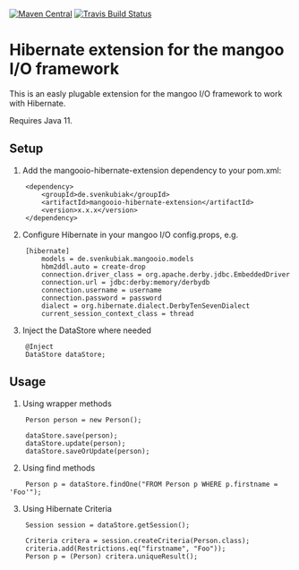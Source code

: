 [![Maven Central](https://img.shields.io/maven-central/v/de.svenkubiak/mangooio-hibernate-extension.svg)](http://search.maven.org/#search|ga|1|mangooio-hibernate-extension)
[![Travis Build Status](https://travis-ci.org/svenkubiak/mangooio-hibernate-extension.svg?branch=master)](http://travis-ci.org/svenkubiak/mangooio-hibernate-extension)



Hibernate extension for the mangoo I/O framework
=====================
This is an easly plugable extension for the mangoo I/O framework to work with Hibernate.

Requires Java 11.

Setup
-----

1) Add the mangooio-hibernate-extension dependency to your pom.xml:
```
	<dependency>
 		<groupId>de.svenkubiak</groupId>
		<artifactId>mangooio-hibernate-extension</artifactId>	
		<version>x.x.x</version>	
	</dependency>
```
2) Configure Hibernate in your mangoo I/O config.props, e.g.
```	
	[hibernate]
        models = de.svenkubiak.mangooio.models
        hbm2ddl.auto = create-drop
        connection.driver_class = org.apache.derby.jdbc.EmbeddedDriver
        connection.url = jdbc:derby:memory/derbydb
        connection.username = username 
        connection.password = password
        dialect = org.hibernate.dialect.DerbyTenSevenDialect
        current_session_context_class = thread
```       
3) Inject the DataStore where needed
```
    @Inject
    DataStore dataStore;
```

Usage
-----
1) Using wrapper methods
```
    Person person = new Person();
    
    dataStore.save(person);
    dataStore.update(person); 
    dataStore.saveOrUpdate(person);
```
2) Using find methods
```
    Person p = dataStore.findOne("FROM Person p WHERE p.firstname = 'Foo'");
```    
3) Using Hibernate Criteria
```
    Session session = dataStore.getSession();
    
    Criteria critera = session.createCriteria(Person.class);
    criteria.add(Restrictions.eq("firstname", "Foo"));
    Person p = (Person) critera.uniqueResult();
```
